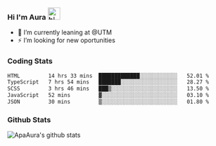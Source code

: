 ### Hi I'm Aura <img src="https://user-images.githubusercontent.com/1303154/88677602-1635ba80-d120-11ea-84d8-d263ba5fc3c0.gif" width="28px" alt="hi">

- 🔭 I’m currently leaning at @UTM
- ⚡ I’m looking for new oportunities


### Coding Stats

<!--START_SECTION:waka-->

```txt
HTML         14 hrs 33 mins  █████████████░░░░░░░░░░░░   52.01 %
TypeScript   7 hrs 54 mins   ███████░░░░░░░░░░░░░░░░░░   28.27 %
SCSS         3 hrs 46 mins   ███▒░░░░░░░░░░░░░░░░░░░░░   13.50 %
JavaScript   52 mins         ▓░░░░░░░░░░░░░░░░░░░░░░░░   03.10 %
JSON         30 mins         ▒░░░░░░░░░░░░░░░░░░░░░░░░   01.80 %
```

<!--END_SECTION:waka-->

### Github Stats

![ApaAura's github stats](https://github-readme-stats.vercel.app/api?username=ApaAura&count_private=true&theme=tokyonight&hide=contribs,prs)
